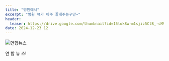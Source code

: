 ```yaml
---
title: "병원에서"
excerpt: "병원 뷰가 아주 끝내주는구만~"
header:
  teaser: https://drive.google.com/thumbnail?id=15lok8w-m1sjiz5CtB_-cM9sOLS-wrr4Q&sz=w1000
date: 2024-12-23 12
---
```


![연합뉴스](https://drive.google.com/thumbnail?id=15lok8w-m1sjiz5CtB_-cM9sOLS-wrr4Q&sz=w1000)

연 합 뉴 스!